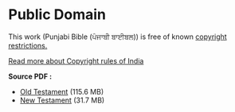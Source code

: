 Public Domain
==
This work (Punjabi Bible (ਪੰਜਾਬੀ ਬਾਈਬਲ)) is free of known [copyright restrictions.](https://en.wikipedia.org/wiki/Copyright_law_of_India)

[Read more about Copyright rules of India](http://copyright.gov.in/documents/copyrightrules1957.pdf)

**Source PDF :**

- [Old Testament](https://ia801502.us.archive.org/16/items/PunjabiBible_OldTestament/Punjabi%20Bible%20OT_%20Full.pdf) (115.6 MB)
- [New Testament](https://ia800205.us.archive.org/3/items/PunjabiBible_NewTestament/Punjabi%20Bible_New%20Testament.pdf) (31.7 MB)

